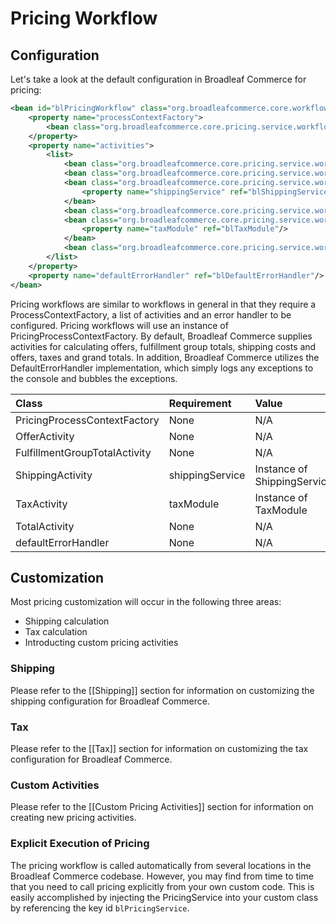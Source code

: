 # Pricing Workflow

## Configuration

Let's take a look at the default configuration in Broadleaf Commerce for pricing:

```xml
<bean id="blPricingWorkflow" class="org.broadleafcommerce.core.workflow.SequenceProcessor">
    <property name="processContextFactory">
        <bean class="org.broadleafcommerce.core.pricing.service.workflow.PricingProcessContextFactory"/>
    </property>
    <property name="activities">
        <list>
            <bean class="org.broadleafcommerce.core.pricing.service.workflow.OfferActivity"/>
            <bean class="org.broadleafcommerce.core.pricing.service.workflow.FulfillmentGroupTotalActivity"/>
            <bean class="org.broadleafcommerce.core.pricing.service.workflow.ShippingActivity">
                <property name="shippingService" ref="blShippingService"/>
            </bean>
            <bean class="org.broadleafcommerce.core.pricing.service.workflow.ShippingOfferActivity"/>
            <bean class="org.broadleafcommerce.core.pricing.service.workflow.TaxActivity">
                <property name="taxModule" ref="blTaxModule"/>
            </bean>
            <bean class="org.broadleafcommerce.core.pricing.service.workflow.TotalActivity"/>
        </list>
    </property>
    <property name="defaultErrorHandler" ref="blDefaultErrorHandler"/>
</bean>
```

Pricing workflows are similar to workflows in general in that they require a ProcessContextFactory, a list of activities and an error handler to be configured. Pricing workflows will use an instance of PricingProcessContextFactory. By default, Broadleaf Commerce supplies activities for calculating offers, fulfillment group totals, shipping costs and offers, taxes and grand totals. In addition, Broadleaf Commerce utilizes the DefaultErrorHandler implementation, which simply logs any exceptions to the console and bubbles the exceptions.

| Class                         | Requirement     | Value                       |
| :---------------------------- | :-------------- | :-------------------------- |
| PricingProcessContextFactory  | None            | N/A                         |
| OfferActivity                 | None            | N/A                         |
| FulfillmentGroupTotalActivity | None            | N/A                         |
| ShippingActivity              | shippingService | Instance of ShippingService |
| TaxActivity                   | taxModule       | Instance of TaxModule       |
| TotalActivity                 | None            | N/A                         |
| defaultErrorHandler           | None            | N/A                         |

## Customization

Most pricing customization will occur in the following three areas:

- Shipping calculation
- Tax calculation
- Introducting custom pricing activities

### Shipping

Please refer to the [[Shipping]] section for information on customizing the shipping configuration for Broadleaf Commerce.

### Tax

Please refer to the [[Tax]] section for information on customizing the tax configuration for Broadleaf Commerce.

### Custom Activities

Please refer to the [[Custom Pricing Activities]] section for information on creating new pricing activities.

### Explicit Execution of Pricing

The pricing workflow is called automatically from several locations in the Broadleaf Commerce codebase. However, you may find from time to time that you need to call pricing explicitly from your own custom code. This is easily accomplished by injecting the PricingService into your custom class by referencing the key id `blPricingService`.



